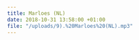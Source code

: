 ```yaml
---
title: Marloes (NL)
date: 2018-10-31 13:58:00 +01:00
file: "/uploads/9).%20Marloes%20(NL).mp3"
---
```


